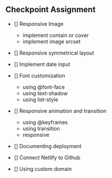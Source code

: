 ## Checkpoint Assignment

- [] Responsive Image

  - implement contain or cover
  - implement image srcset

- [] Responsive symmetrical layout
- [] Implement date input
- [] Font customization

  - using @font-face
  - using text-shadow
  - using list-style

- [] Responsive animation and transition

  - using @keyframes
  - using transition
  - responsive

- [] Documenting deployment
- [] Connect Netlify to Github
- [] Using custom domain
